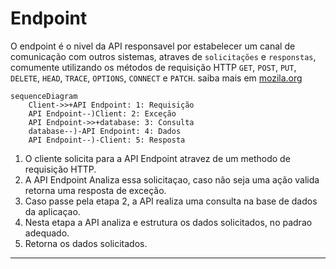 # Endpoint

O endpoint é o nivel da API responsavel por estabelecer um canal de comunicação com outros sistemas, atraves de `solicitações` e `responstas`, comumente utilizando os métodos de requisição HTTP `GET`, `POST`, `PUT`, `DELETE`, `HEAD`, `TRACE`, `OPTIONS`, `CONNECT` e `PATCH`. saiba mais em [mozila.org](https://developer.mozilla.org/pt-BR/docs/Web/HTTP/Methods)

```mermaid
sequenceDiagram
    Client->>+API Endpoint: 1: Requisição
    API Endpoint--)Client: 2: Exceção
    API Endpoint->>+database: 3: Consulta
    database--)-API Endpoint: 4: Dados
    API Endpoint--)-Client: 5: Resposta

```

1. O cliente solicita para a API Endpoint atravez de um methodo de requisição HTTP.
2. A API Endpoint Analiza essa solicitaçao, caso não seja uma ação valida retorna uma resposta de exceção.
3. Caso passe pela etapa 2, a API realiza uma consulta na base de dados da aplicaçao.
4. Nesta etapa a API analiza e estrutura os dados solicitados, no padrao adequado.
5. Retorna os dados solicitados.

---

